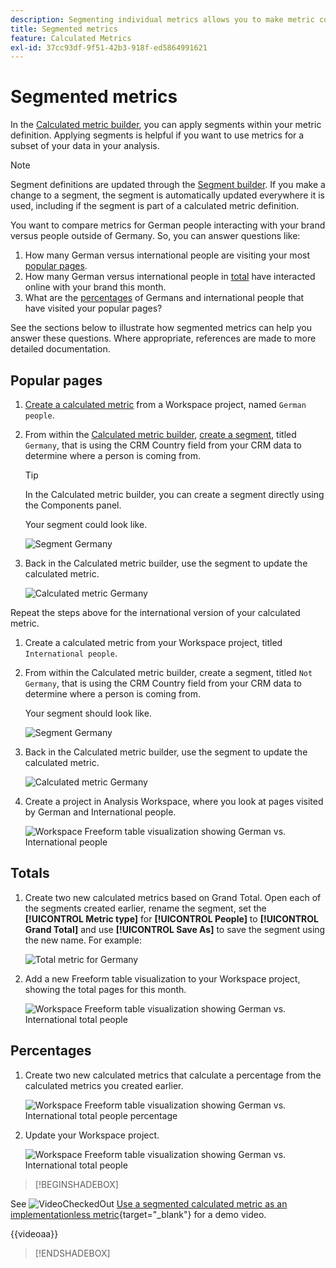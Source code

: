 ```yaml
---
description: Segmenting individual metrics allows you to make metric comparisons within the same report.
title: Segmented metrics
feature: Calculated Metrics
exl-id: 37cc93df-9f51-42b3-918f-ed5864991621
---
```

# Segmented metrics

In the [Calculated metric builder](cm-build-metrics.md#definition-builder), you can apply segments within your metric definition. Applying segments is helpful if you want to use metrics for a subset of your data in your analysis. 

>[!NOTE]
>
>Segment definitions are updated through the [Segment builder](/help/components/segments/seg-builder.md). If you make a change to a segment, the segment is automatically updated everywhere it is used, including if the segment is part of a calculated metric definition.
>

You want to compare metrics for German people interacting with your brand versus people outside of Germany. So, you can answer questions like:

1. How many German versus international people are visiting your most [popular pages](#popular-pages).
1. How many German versus international people in [total](#totals) have interacted online with your brand this month.
1. What are the [percentages](#percentages) of Germans and international people that have visited your popular pages?
   
See the sections below to illustrate how segmented metrics can help you answer these questions. Where appropriate, references are made to more detailed documentation.

## Popular pages

1. [Create a calculated metric](cm-workflow.md) from a Workspace project, named `German people`.
1. From within the [Calculated metric builder](cm-build-metrics.md), [create a segment](/help/components/segments/seg-builder.md), titled `Germany`, that is using the CRM Country field from your CRM data to determine where a person is coming from. 

   >[!TIP]
   >
   >In the Calculated metric builder, you can create a segment directly using the Components panel.
   >   

   Your segment could look like.

   ![Segment Germany](assets/filter-germany.png)

1. Back in the Calculated metric builder, use the segment to update the calculated metric.

   ![Calculated metric Germany](assets/calculated-metric-germany.png)

Repeat the steps above for the international version of your calculated metric.

1. Create a calculated metric from your Workspace project, titled `International people`.
1. From within the Calculated metric builder, create a segment, titled `Not Germany`, that is using the CRM Country field from your CRM data to determine where a person is coming from.
 
   Your segment should look like.

   ![Segment Germany](assets/filter-not-germany.png)

1. Back in the Calculated metric builder, use the segment to update the calculated metric.

   ![Calculated metric Germany](assets/calculated-metric-notgermany.png)


1. Create a project in Analysis Workspace, where you look at pages visited by German and International people.

   ![Workspace Freeform table visualization showing German vs. International people](assets/workspace-german-vs-international.png)


## Totals

1. Create two new calculated metrics based on Grand Total. Open each of the segments created earlier, rename the segment, set the **[!UICONTROL Metric type]** for **[!UICONTROL People]** to **[!UICONTROL Grand Total]** and use **[!UICONTROL Save As]** to save the segment using the new name. For example:

   ![Total metric for Germany](assets/calculated-metric-germany-total.png)

1. Add a new Freeform table visualization to your Workspace project, showing the total pages for this month.

   ![Workspace Freeform table visualization showing German vs. International total people](assets/workspace-german-vs-international-totals.png)


## Percentages

1. Create two new calculated metrics that calculate a percentage from the calculated metrics you created earlier.

   ![Workspace Freeform table visualization showing German vs. International total people percentage](assets/calculated-metric-germany-total-percentage.png)


1. Update your Workspace project.

   ![Workspace Freeform table visualization showing German vs. International total people](assets/workspace-german-vs-international-totals-percentage.png)



>[!BEGINSHADEBOX]

See ![VideoCheckedOut](/help/assets/icons/VideoCheckedOut.svg) [Use a segmented calculated metric as an implementationless metric](https://video.tv.adobe.com/v/25407?quality=12&learn=on){target="_blank"} for a demo video.

{{videoaa}}

>[!ENDSHADEBOX]

